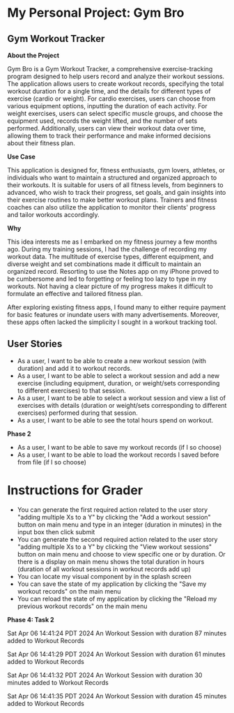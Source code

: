 # My Personal Project: Gym Bro

## Gym Workout Tracker

**About the Project**

Gym Bro is a Gym Workout Tracker, a comprehensive exercise-tracking program designed to help users record and analyze their workout sessions. The application allows users to create workout records, specifying the total workout duration for a single time, and the details for different types of exercise (cardio or weight). For cardio exercises, users can choose from various equipment options, inputting the duration of each activity. For weight exercises, users can select specific muscle groups, and choose the equipment used, records the weight lifted, and the number of sets performed. Additionally, users can  view their workout data over time, allowing them to track their performance and make informed decisions about their fitness plan.

**Use Case**

This application is designed for, fitness enthusiasts, gym lovers, athletes, or individuals who want to maintain a structured and organized approach to their workouts. It is suitable for users of all fitness levels, from beginners to advanced, who wish to track their progress, set goals, and gain insights into their exercise routines to make better workout plans. Trainers and fitness coaches can also utilize the application to monitor their clients' progress and tailor workouts accordingly.

**Why**

This idea interests me as I embarked on my fitness journey a few months ago. During my training sessions, I had the challenge of recording my workout data. The multitude of exercise types, different equipment, and diverse weight and set combinations made it difficult to maintain an organized record. Resorting to use the Notes app on my iPhone proved to be cumbersome and led to forgetting or feeling too lazy to type in my workouts. Not having a clear picture of my progress makes it difficult to formulate an effective and tailored fitness plan.

After exploring existing fitness apps, I found many to either require payment for basic features or inundate users with many advertisements. Moreover, these apps often lacked the simplicity I sought in a workout tracking tool.

## User Stories

- As a user, I want to be able to create a new workout session (with duration) and add it to workout records.
- As a user, I want to be able to select a workout session and add a new exercise (including equipment, duration, or weight/sets corresponding to different exercises) to that session.
- As a user, I want to be able to select a workout session and view a list of exercises with details (duration or weight/sets corresponding to different exercises) performed during that session.
- As a user, I want to be able to see the total hours spend on workout.

**Phase 2**

- As a user, I want to be able to save my workout records (if I so choose)
- As a user, I want to be able to load the workout records I saved before from file (if I so choose)

# Instructions for Grader

- You can generate the first required action related to the user story "adding multiple Xs to a Y" by clicking the "Add a workout session" button on main menu and type in an integer (duration in minutes) in the input box then click submit
- You can generate the second required action related to the user story "adding multiple Xs to a Y" by clicking the "View workout sessions" button on main menu and choose to view specific one or by duration. Or there is a display on main menu shows the total duration in hours (duration of all workout sessions in workout records add up)
- You can locate my visual component by in the splash screen
- You can save the state of my application by clicking the "Save my workout records" on the main menu
- You can reload the state of my application by clicking the "Reload my previous workout records" on the main menu

**Phase 4: Task 2**

Sat Apr 06 14:41:24 PDT 2024 An Workout Session with duration 87 minutes added to Workout Records

Sat Apr 06 14:41:29 PDT 2024 An Workout Session with duration 61 minutes added to Workout Records

Sat Apr 06 14:41:32 PDT 2024 An Workout Session with duration 30 minutes added to Workout Records

Sat Apr 06 14:41:35 PDT 2024 An Workout Session with duration 45 minutes added to Workout Records
